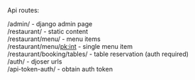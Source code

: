 Api routes:

/admin/ - django admin page  
/restaurant/ - static content  
/restaurant/menu/ - menu items  
/restaurant/menu/<pk:int> - single menu item  
/restaurant/booking/tables/ - table reservation (auth required)  
/auth/ - djoser urls  
/api-token-auth/ - obtain auth token  
